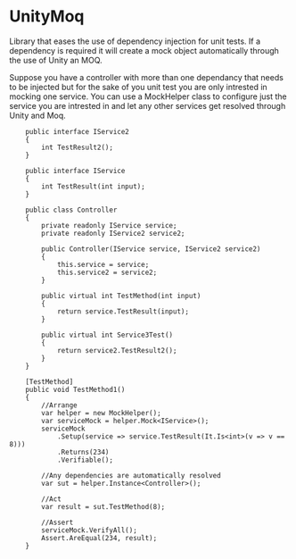 # UnityMoq
Library that eases the use of dependency injection for unit tests. If a dependency is required it will create a mock object automatically through the use of Unity an MOQ.

Suppose you have a controller with more than one dependancy that needs to be injected but for the sake of you unit test you are only intrested in mocking one service. You can use a MockHelper class to configure just the service you are intrested in and let any other services get resolved through Unity and Moq. 

        public interface IService2
        {
            int TestResult2();
        }

        public interface IService
        {
            int TestResult(int input);
        }
        
        public class Controller
        {
            private readonly IService service;
            private readonly IService2 service2;

            public Controller(IService service, IService2 service2)
            {
                this.service = service;
                this.service2 = service2;
            }

            public virtual int TestMethod(int input)
            {
                return service.TestResult(input);
            }

            public virtual int Service3Test()
            {
                return service2.TestResult2();
            }
        }

        [TestMethod]
        public void TestMethod1()
        {
            //Arrange
            var helper = new MockHelper();
            var serviceMock = helper.Mock<IService>();
            serviceMock
                .Setup(service => service.TestResult(It.Is<int>(v => v == 8)))
                .Returns(234)
                .Verifiable();
          
            //Any dependencies are automatically resolved
            var sut = helper.Instance<Controller>();

            //Act
            var result = sut.TestMethod(8);

            //Assert
            serviceMock.VerifyAll();
            Assert.AreEqual(234, result);
        }
